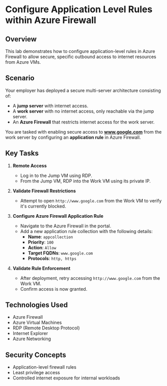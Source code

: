 # Configure Application Level Rules within Azure Firewall

## Overview

This lab demonstrates how to configure application-level rules in Azure Firewall to allow secure, specific outbound access to internet resources from Azure VMs.

## Scenario

Your employer has deployed a secure multi-server architecture consisting of:
- A **jump server** with internet access.
- A **work server** with no internet access, only reachable via the jump server.
- An **Azure Firewall** that restricts internet access for the work server.

You are tasked with enabling secure access to **www.google.com** from the work server by configuring an **application rule** in Azure Firewall.

## Key Tasks

1. **Remote Access**
   - Log in to the Jump VM using RDP.
   - From the Jump VM, RDP into the Work VM using its private IP.

2. **Validate Firewall Restrictions**
   - Attempt to open `http://www.google.com` from the Work VM to verify it's currently blocked.

3. **Configure Azure Firewall Application Rule**
   - Navigate to the Azure Firewall in the portal.
   - Add a new application rule collection with the following details:
     - **Name**: `appcollection`
     - **Priority**: `100`
     - **Action**: `Allow`
     - **Target FQDNs**: `www.google.com`
     - **Protocols**: `http, https`

4. **Validate Rule Enforcement**
   - After deployment, retry accessing `http://www.google.com` from the Work VM.
   - Confirm access is now granted.

## Technologies Used

- Azure Firewall
- Azure Virtual Machines
- RDP (Remote Desktop Protocol)
- Internet Explorer
- Azure Networking

## Security Concepts

- Application-level firewall rules
- Least privilege access
- Controlled internet exposure for internal workloads
